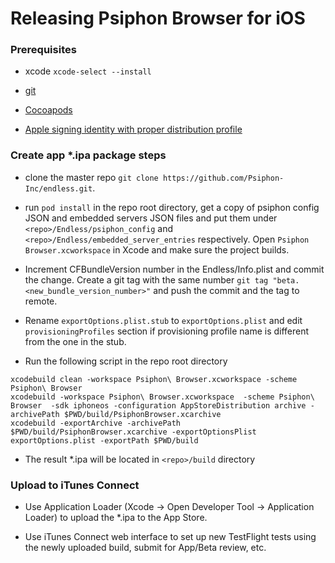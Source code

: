 # Releasing Psiphon Browser for iOS

### Prerequisites

* xcode `xcode-select --install`

* [git](https://git-scm.com/download/mac)

* [Cocoapods](https://cocoapods.org/)

* [Apple signing identity with proper distribution profile](https://developer.apple.com/library/content/documentation/IDEs/Conceptual/AppDistributionGuide/ConfiguringYourApp/ConfiguringYourApp.html#//apple_ref/doc/uid/TP40012582-CH28-SW1)

### Create app *.ipa package steps

* clone the master repo `git clone https://github.com/Psiphon-Inc/endless.git`.

* run `pod install` in the repo root directory, get a copy of psiphon config JSON and embedded servers JSON files and put them under `<repo>/Endless/psiphon_config` and `<repo>/Endless/embedded_server_entries` respectively. Open `Psiphon Browser.xcworkspace` in Xcode and make sure the project builds.

* Increment CFBundleVersion number in the Endless/Info.plist and commit the change. Create a git tag with the same number `git tag "beta.<new_bundle_version_number>"` and push the commit and the tag to remote.

* Rename `exportOptions.plist.stub` to `exportOptions.plist` and edit `provisioningProfiles` section if provisioning profile name is different from the one in the stub.

* Run the following script in the repo root directory
```
xcodebuild clean -workspace Psiphon\ Browser.xcworkspace -scheme Psiphon\ Browser
xcodebuild -workspace Psiphon\ Browser.xcworkspace  -scheme Psiphon\ Browser  -sdk iphoneos -configuration AppStoreDistribution archive -archivePath $PWD/build/PsiphonBrowser.xcarchive
xcodebuild -exportArchive -archivePath $PWD/build/PsiphonBrowser.xcarchive -exportOptionsPlist exportOptions.plist -exportPath $PWD/build
```

* The result *.ipa will be located in `<repo>/build` directory


### Upload to iTunes Connect

* Use Application Loader (Xcode -> Open Developer Tool -> Application Loader) to upload the *.ipa to the App Store.

* Use iTunes Connect web interface to set up new TestFlight tests using the newly uploaded build, submit for App/Beta review, etc.
